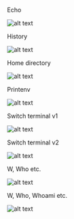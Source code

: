 Echo

![alt text](https://github.com/boikoserhii/DevOps_online_Lviv_2020Q3Q4/blob/master/m5/task5.1/5_1_echo.PNG)

History

![alt text](https://github.com/boikoserhii/DevOps_online_Lviv_2020Q3Q4/blob/master/m5/task5.1/5_1_history_5.PNG)

Home directory

![alt text](https://github.com/boikoserhii/DevOps_online_Lviv_2020Q3Q4/blob/master/m5/task5.1/5_1_home_directory.PNG)

Printenv

![alt text](https://github.com/boikoserhii/DevOps_online_Lviv_2020Q3Q4/blob/master/m5/task5.1/5_1_printenv.PNG)

Switch terminal v1

![alt text](https://github.com/boikoserhii/DevOps_online_Lviv_2020Q3Q4/blob/master/m5/task5.1/5_1_sw_term1.PNG)

Switch terminal v2

![alt text](https://github.com/boikoserhii/DevOps_online_Lviv_2020Q3Q4/blob/master/m5/task5.1/5_1_sw_term2.PNG)

W, Who etc.

![alt text](https://github.com/boikoserhii/DevOps_online_Lviv_2020Q3Q4/blob/master/m5/task5.1/5_1_w_who_close_2nd_virtual_terminal.PNG)

W, Who, Whoami etc.

![alt text](https://github.com/boikoserhii/DevOps_online_Lviv_2020Q3Q4/blob/master/m5/task5.1/5_1_w_who_close_2nd_virtual_terminal_whoami_id.PNG)
